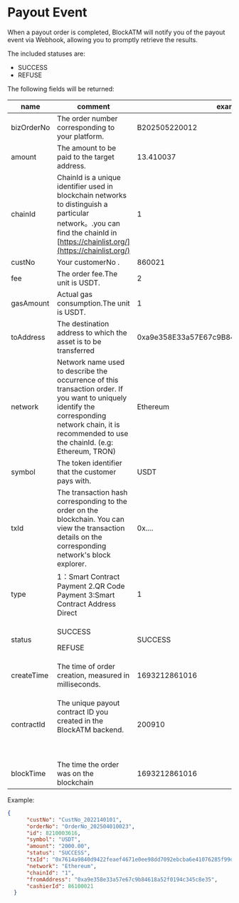 # Payout Event

When a payout order is completed, BlockATM will notify you of the payout event via Webhook, allowing you to promptly retrieve the results.

The included statuses are:

* SUCCESS&#x20;
* REFUSE

The following fields will be returned:

| name                    | comment                                                                                                                                                                                               | example                                    |
| ----------------------- | ----------------------------------------------------------------------------------------------------------------------------------------------------------------------------------------------------- | ------------------------------------------ |
| bizOrderNo              | The order number corresponding to your platform.                                                                                                                                                      | B202505220012                              |
| amount                  | The amount to be paid to the target address.                                                                                                                                                          | 13.410037                                  |
| chainId                 | ChainId is a unique identifier used in blockchain networks to distinguish a particular network。.you can find the chainId in [https://chainlist.org/](https://chainlist.org/)                          | 1                                          |
| custNo                  | Your customerNo .                                                                                                                                                                                     | 860021                                     |
| fee                     | The order fee.The unit is USDT.                                                                                                                                                                       | 2                                          |
| <p></p><p>gasAmount</p> | Actual gas consumption.The unit is USDT.                                                                                                                                                              | 1                                          |
| <p></p><p>toAddress</p> | The destination address to which the asset is to be transferred                                                                                                                                       | 0xa9e358E33a57E67c9B84618a52f0194C345C8e35 |
| network                 | Network name used to describe the occurrence of this transaction order. If you want to uniquely identify the corresponding network chain, it is recommended to use the chainId. (e.g: Ethereum, TRON) | Ethereum                                   |
| symbol                  | The token identifier that the customer pays with.                                                                                                                                                     | USDT                                       |
| txId                    | The transaction hash corresponding to the order on the blockchain. You can view the transaction details on the corresponding network's block explorer.                                                | 0x....                                     |
| type                    | 1：Smart Contract Payment 2.QR Code Payment 3:Smart Contract Address Direct                                                                                                                            | 1                                          |
| status                  | <p>SUCCESS</p><p>REFUSE</p>                                                                                                                                                                           | SUCCESS                                    |
| createTime              | The time of order creation, measured in milliseconds.                                                                                                                                                 | 1693212861016                              |
| contractId              | <p>The unique payout contract ID you created in the BlockATM backend.</p><p><br></p>                                                                                                                  | 200910                                     |
| <p></p><p>blockTime</p> | The time the order was on the blockchain                                                                                                                                                              | 1693212861016                              |

Example:

```json
{
​      "custNo": "CustNo_2022140101",
​      "orderNo": "OrderNo_202504010023",
​      "id": 8210003616,
​      "symbol": "USDT",
​      "amount": "2000.00",
​      "status": "SUCCESS",
​      "txId": "0x7614a9840d9422feaef4671e0ee98dd7092ebcba6e41076285f99d0b2b0de5fe",
​      "network": "Ethereum",
​      "chainId": "1",
​      "fromAddress": "0xa9e358e33a57e67c9b84618a52f0194c345c8e35",
​      "cashierId": 86100021
​  }
```


